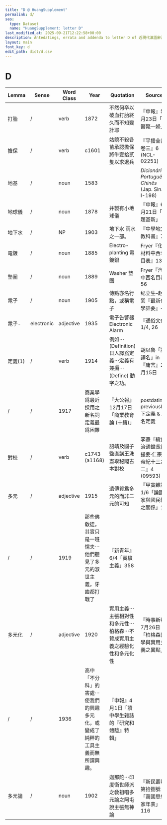 ```yaml
---
title: "D @ HuangSupplement"
permalink: d/
seo:
  type: Dataset
  name: "HuangSupplement: letter D"
last_modified_at: 2025-09-21T12:22:58+00:00
description: Antedatings, errata and addenda to letter D of 近現代漢語辭源
layout: main
font_key: d
edit_path: dict/d.csv
---
```

# D

<!-- Anything not in the table must be before this comment. -->

Lemma|Sense|Word Class|Year|Quotation|Source|Note|
---|---|---|---|---|---|---|
打胎|/|verb|1872|不然何卒以破血打胎終久而不知變計耶|『申報』5月23日「四醫斃一婦」|[stylistics](https://t18d.github.io/HuangSupplement/style/#:~:text=打胎)|
擔保|/|verb|c1601|姑饒不殺各苗承認擔保將牛壹拾贰隻以求退兵|『平播全書·卷三』6 (NCL-02251)|here converted to noun|
地基|/|noun|1583||_Dicionário Português-Chinês_ (Jap. Sin. I-198)||
地球儀|/|noun|1878|并製有小地球儀|『申報』6月21日「命題甚新」||
地下水|/|NP|1903|地下水 雨水之一部。|『中學地文教科書』74||
電鍍|/|noun|1885|Electro-planting 電鍍銀|Fryer『化學材料中西名目表』13||
墊圈|/|noun|1889|Washer 墊圈|Fryer『汽機中西名目表』56||
電子|/|noun|1905|傳點亦名行點，或稱電子|纪立生–赵齐巽『最新化學詳要』+||
電子-|electronic|adjective|1935|電子告警器 Electronic Alarm|『通俗文化』1/4, 26||
定義(1)|/|verb|1914|例如⋯(Definition)日人譯爲定義⋯定義有兼攝⋯(Define) 動字之功。|胡以魯「論譯名」in『庸言』2月15日||
|/|/|1917|商業學爲最近採用之新名詞定義最爲困難|『大公報』12月17日「商業教育論 (十續)」|postdating; previously 下定義 & 正名定義|
對校|/|verb|c1743 (a1168)|詔靖及國子監直講王洙盡取秘閣古本對校|李燾『續資治通鑑長編撮要·仁宗皇帝紀十三之二』4 (09593)||
多元|/|adjective|1915|遺傳質爲多元的而非二元的可知|『甲寅雜誌』1/6「論國家與國民性之關係」14||
|/|/|1919|那些佛敎徒，其實只是一班懦夫⋯他們聽見了多元的淑世主義，牙齒都打戰了|『新青年』6/4「實驗主義」358||
多元化|/|adjective|1920|實用主義⋯主張相對性和多元性⋯柏格森⋯不贊成實用主義之經驗化性和多元化性|『時事新報』7月26日「柏格森哲學與實用主義之異點」||
|/|/|1936|高中「不分科」的害處⋯使我們的興趣多元化，或變成了純粹的工具主義而無所謂興趣。|『申報』4月1日「讀中學生雜誌的『研究和體騐』特輯」||
多元論|/|noun|1902|迦那陀⋯印度衛世師派之敎祖唱多元論之阿屯說主張無神論|『新民叢報』第拾捌號「萬國思想家年表」116||

